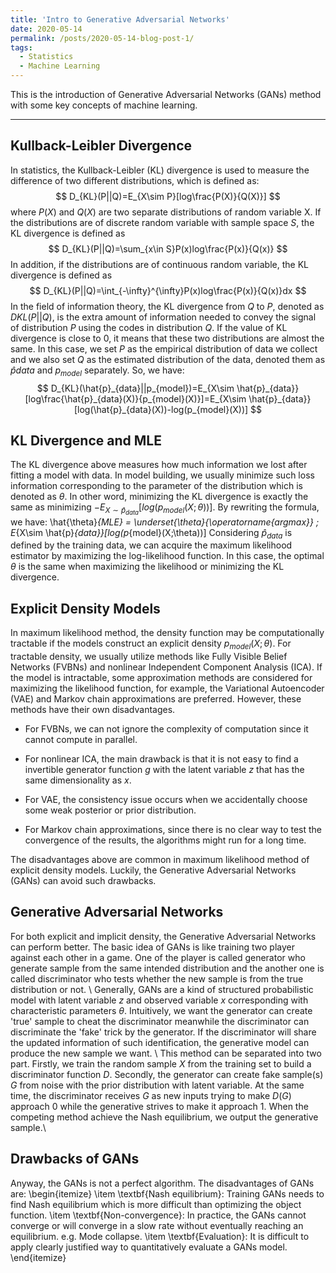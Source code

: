 ```yaml
---
title: 'Intro to Generative Adversarial Networks'
date: 2020-05-14
permalink: /posts/2020-05-14-blog-post-1/
tags:
  - Statistics
  - Machine Learning
---
```


This is the introduction of Generative Adversarial Networks (GANs) method with some key concepts of machine learning.

------
## Kullback-Leibler Divergence

In statistics, the Kullback-Leibler (KL) divergence is used to measure the difference of two different distributions, which is defined as: 
$$
D_{KL}(P||Q)=E_{X\sim P}[log\frac{P(X)}{Q(X)}]
$$
where $P(X)$ and $Q(X)$ are two separate distributions of random variable X. If the distributions are of discrete random variable with sample space $S$, the KL divergence is defined as 
$$
D_{KL}(P||Q)=\sum_{x\in S}P(x)log\frac{P(x)}{Q(x)}
$$
In addition, if the distributions are of continuous random variable, the KL divergence is defined as
$$
D_{KL}(P||Q)=\int_{-\infty}^{\infty}P(x)log\frac{P(x)}{Q(x)}dx
$$
In the field of information theory, the KL divergence from $Q$ to $P$, denoted as $D{KL}(P||Q)$, is the extra amount of information needed to convey the signal of distribution $P$ using the codes in distribution $Q$. If the value of KL divergence is close to $0$, it means that these two distributions are almost the same. In this case, we set $P$ as the empirical distribution of data we collect and we also set $Q$ as the estimated distribution of the data, denoted them as $\hat{p}{data}$ and $p_{model}$ separately. So, we have:
$$
D_{KL}(\hat{p}_{data}||p_{model})=E_{X\sim \hat{p}_{data}}[log\frac{\hat{p}_{data}(X)}{p_{model}(X)}]=E_{X\sim \hat{p}_{data}}[log(\hat{p}_{data}(X))-log(p_{model}(X))]
$$


## KL Divergence and MLE

The KL divergence above measures how much information we lost after fitting a model with data. In model building, we usually minimize such loss information corresponding to the parameter of the distribution which is denoted as $\theta$. In other word, minimizing the KL divergence is exactly the same as minimizing $-E_{X\sim \hat{p}_{data}}[log(p_{model}(X;\theta))]$. By rewriting the formula, we have:
\hat{\theta}_{MLE} = \underset{\theta}{\operatorname{argmax}} \; E_{X\sim \hat{p}_{data}}[log(p_{model}(X;\theta))]
Considering $\hat{p}_{data}$ is defined by the training data, we can acquire the maximum likelihood estimator by maximizing the log-likelihood function. In this case, the optimal $\theta$ is the same when maximizing the likelihood or minimizing the KL divergence.<br/>

## Explicit Density Models

In maximum likelihood method, the density function may be computationally tractable if the models construct an explicit density $p_{model}(X;\theta)$. For tractable density, we usually utilize methods like Fully Visible Belief Networks (FVBNs) and nonlinear Independent Component Analysis (ICA). If the model is intractable, some approximation methods are considered for maximizing the likelihood function, for example, the Variational Autoencoder (VAE) and Markov chain approximations are preferred. However, these methods have their own disadvantages.<br/>

- For FVBNs, we can not ignore the complexity of computation since it cannot compute in parallel.

- For nonlinear ICA, the main drawback is that it is not easy to find a invertible generator function $g$ with the latent variable $z$ that has the same dimensionality as $x$.

-  For VAE, the consistency issue occurs when we accidentally choose some weak posterior or prior distribution.

-  For Markov chain approximations, since there is no clear way to test the convergence of the results, the algorithms might run for a long time.<br/>

  The disadvantages above are common in maximum likelihood method of explicit density models. Luckily, the Generative Adversarial Networks (GANs) can avoid such drawbacks.<br/>

## Generative Adversarial Networks

For both explicit and implicit density, the Generative Adversarial Networks can perform better. The basic idea of GANs is like training two player against each other in a game. One of the player is called generator who generate sample from the same intended distribution and the another one is called discriminator who tests whether the new sample is from the true distribution or not. \\
Generally, GANs are a kind of structured probabilistic model with latent variable $z$ and observed variable $x$ corresponding with characteristic parameters $\theta$. Intuitively, we want the generator can create 'true' sample to cheat the discriminator meanwhile the discriminator can discriminate the 'fake' trick by the generator. If the discriminator will share the updated information of such identification, the generative model can produce the new sample we want. \\
This method can be separated into two part. Firstly, we train the random sample $X$ from the training set to build a discriminator function $D$. Secondly, the generator can create fake sample(s) $G$ from noise with the prior distribution with latent variable. At the same time, the discriminator receives $G$ as new inputs trying to make $D(G)$ approach 0 while the generative strives to make it approach 1. When the competing method achieve the Nash equilibrium, we output the generative sample.\\

## Drawbacks of GANs

Anyway, the GANs is not a perfect algorithm. The disadvantages of GANs are:
\begin{itemize}
    \item \textbf{Nash equilibrium}: Training GANs needs to find Nash equilibrium which is more difficult than optimizing the object function.
    \item \textbf{Non-convergence}: In practice, the GANs cannot converge or will converge in a slow rate without eventually reaching an equilibrium. e.g. Mode collapse.
    \item \textbf{Evaluation}: It is difficult to apply clearly justified way to quantitatively evaluate a GANs model.
\end{itemize}
